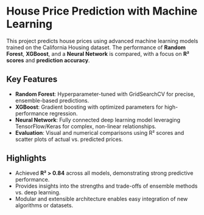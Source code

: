 # House Price Prediction with Machine Learning

This project predicts house prices using advanced machine learning models trained on the California Housing dataset. The performance of **Random Forest**, **XGBoost**, and a **Neural Network** is compared, with a focus on **R² scores** and **prediction accuracy**.

## Key Features
- **Random Forest**: Hyperparameter-tuned with GridSearchCV for precise, ensemble-based predictions.
- **XGBoost**: Gradient boosting with optimized parameters for high-performance regression.
- **Neural Network**: Fully connected deep learning model leveraging TensorFlow/Keras for complex, non-linear relationships.
- **Evaluation**: Visual and numerical comparisons using R² scores and scatter plots of actual vs. predicted prices.

## Highlights
- Achieved **R² > 0.84** across all models, demonstrating strong predictive performance.
- Provides insights into the strengths and trade-offs of ensemble methods vs. deep learning.
- Modular and extensible architecture enables easy integration of new algorithms or datasets.
